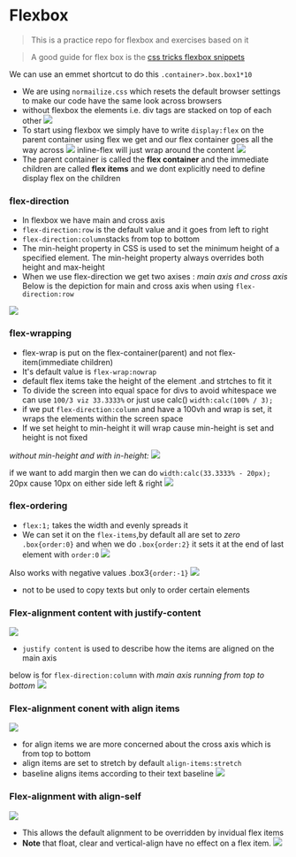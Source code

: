 # Flexbox
>This is a practice repo for flexbox and exercises based on it

> A good guide for flex box is the [css tricks flexbox snippets](https://css-tricks.com/snippets/css/a-guide-to-flexbox/)

 We can use an emmet shortcut to do this
`.container>.box.box1*10`
- We are using `normailize.css` which resets the default browser settings to make  our code have the same look across browsers
- without flexbox the elements i.e. div tags are stacked on top of each other
![](images/02_00.png)
- To start using flexbox we simply have to write `display:flex` on the parent container
using flex we get and our flex container goes all the way across
![](images/01_00.png)
inline-flex will just wrap around the content
![](images/03_00.png)
- The parent container is called the **flex container** and the immediate children are called **flex items** and we dont explicitly need to define display flex on the children

### flex-direction
- In flexbox we have main and cross axis
- `flex-direction:row` is the default value and it goes from left to right 
- `flex-direction:column`stacks from top to bottom
- The min-height property in CSS is used to set the minimum height of a specified element. The min-height property always overrides both height and max-height
- When we use flex-direction  we get two axises : _main axis and cross axis_
Below is the depiction for main and cross axis when using `flex-direction:row`

![](images/05_00.png)

### flex-wrapping
- flex-wrap is put on the flex-container(parent) and not flex-item(immediate children)
- It's default value is `flex-wrap:nowrap`
- default flex items take the height of the element .and strtches to fit it
- To divide the screen into equal space for divs to avoid whitespace we  can use `100/3 viz 33.3333%` or just use calc() `width:calc(100% / 3);`
- if we put `flex-direction:column` and have a 100vh and wrap is set, it  wraps the elements within the screen space
- If we set height to min-height it will wrap cause min-height is set and height is not fixed

_without min-height and with in-height:_
![](images/06_00.png)

if we want to add margin then we can do 
`width:calc(33.3333% - 20px);` 20px cause 10px on either side left & right
![](images/07_00.png)

### flex-ordering
- `flex:1;` takes the width and evenly spreads it 
- We can set it on the `flex-items`,by default all are set to _zero_
`.box{order:0}` and when we do `.box{order:2}` it sets it at the end of last element with `order:0`
![](images/08_00.png)

Also works with negative values .box3`{order:-1}`
![](images/09_00.png)
- not to be used to copy texts but only to order certain elements

### Flex-alignment content with justify-content
![](images/10_00.png)
- `justify content` is used to describe how the items are aligned on the main axis

below is for `flex-direction:column` with _main axis running from top to bottom_
![](images/11_00.png)

### Flex-alignment conent with align items
  ![](images/12_00.png)
- for align items we are more concerned about the cross axis which is from top to bottom
- align items are set to stretch by default
`align-items:stretch`
- baseline aligns items according to their text baseline
![](images/13_00.png)

### Flex-alignment with align-self
  ![](images/14_00.png)

- This allows the default alignment to be overridden by invidual flex items
- **Note** that float, clear and vertical-align have no effect on a flex item.
  ![](images/15_00.png)